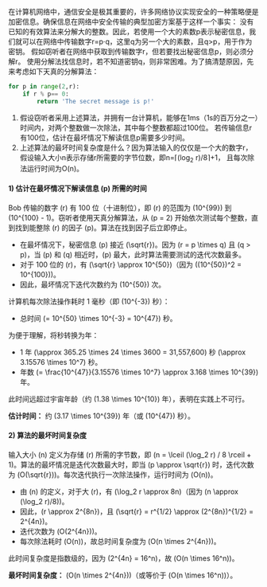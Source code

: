 在计算机网络中，通信安全是极其重要的，许多网络协议实现安全的一种策略便是加密信息。确保信息在网络中安全传输的典型加密方案基于这样一个事实：
没有已知的有效算法来分解大的整数。因此，若使用一个大的素数p表示秘密信息，我们就可以在网络中传输数字r=p·q，这里q为另一个大的素数，且q>p，用于作为密钥。
假如窃听者在网络中获取到传输数字r，但若要找出秘密信息p，则必须分解r。
使用分解法找信息时，若不知道密钥q，则非常困难。为了搞清楚原因，先来考虑如下天真的分解算法：
```python
for p in range(2,r):
    if r % p== 0:
        return 'The secret message is p!'
```
1) 假设窃听者采用上述算法，并拥有一台计算机，能够在1ms（1s的百万分之一）时间内，对两个整数做一次除法，其中每个整数都超过100位。
若传输信息r有100位，估计在最坏情况下解读信息p需要多少时间。
2) 上述算法的最坏时间复杂度是什么？因为算法输入的仅仅是一个大的数字r，假设输入大小n表示存储r所需要的字节位数，即n=⌈($\log_{2}$ r)/8⌉+1，
且每次除法运行时间为O(n)。


#### 1) 估计在最坏情况下解读信息 \(p\) 所需的时间
Bob 传输的数字 \(r\) 有 100 位（十进制位），即 \(r\) 的范围为 \(10^{99}\) 到 \(10^{100} - 1\)。窃听者使用天真分解算法，从 \(p = 2\) 开始依次测试每个整数，直到找到能整除 \(r\) 的因子 \(p\)。算法在找到因子后立即停止。

- 在最坏情况下，秘密信息 \(p\) 接近 \(\sqrt{r}\)。因为 \(r = p \times q\) 且 \(q > p\)，当 \(p\) 和 \(q\) 相近时，\(p\) 最大，此时算法需要测试的迭代次数最多。
- 对于 100 位的 \(r\)，有 \(\sqrt{r} \approx 10^{50}\)（因为 \((10^{50})^2 = 10^{100}\))。
- 因此，最坏情况下迭代次数约为 \(10^{50}\) 次。

计算机每次除法操作耗时 1 毫秒（即 \(10^{-3}\) 秒）：
- 总时间 \(= 10^{50} \times 10^{-3} = 10^{47}\) 秒。

为便于理解，将秒转换为年：
- 1 年 \(\approx 365.25 \times 24 \times 3600 = 31,557,600\) 秒 \(\approx 3.15576 \times 10^7\) 秒。
- 年数 \(= \frac{10^{47}}{3.15576 \times 10^7} \approx 3.168 \times 10^{39}\) 年。

此时间远超过宇宙年龄（约 \(1.38 \times 10^{10}\) 年），表明在实践上不可行。

**估计时间：** 约 \(3.17 \times 10^{39}\) 年（或 \(10^{47}\) 秒）。

#### 2) 算法的最坏时间复杂度
输入大小 \(n\) 定义为存储 \(r\) 所需的字节数，即 \(n = \lceil (\log_2 r) / 8 \rceil + 1\)。算法的最坏情况是迭代次数最大时，即当 \(p \approx \sqrt{r}\) 时，迭代次数为 \(O(\sqrt{r})\)。每次迭代执行一次除法操作，运行时间为 \(O(n)\)。

- 由 \(n\) 的定义，对于大 \(r\)，有 \(\log_2 r \approx 8n\)（因为 \(n \approx (\log_2 r)/8\))。
- 因此，\(r \approx 2^{8n}\)，且 \(\sqrt{r} = r^{1/2} \approx (2^{8n})^{1/2} = 2^{4n}\)。
- 迭代次数为 \(O(2^{4n})\)。
- 每次除法耗时 \(O(n)\)，故总时间复杂度为 \(O(n \times 2^{4n})\)。

此时间复杂度是指数级的，因为 \(2^{4n} = 16^n\)，故 \(O(n \times 16^n)\)。

**最坏时间复杂度：** \(O(n \times 2^{4n})\)（或等价于 \(O(n \times 16^n)\)）。
